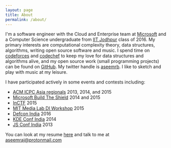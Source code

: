 ```yaml
---
layout: page
title: About
permalink: /about/
---
```


I'm a software engineer with the Cloud and Enterprise team at <a href="https://www.microsoft.com/">Microsoft</a> and a Computer Science undergraduate from <a href="http://iitj.ac.in">IIT Jodhpur</a> class of 2016. My primary interests are computational complexity theory, data structures, algorithms, writing open source software and music. I spend time on <a href="http://codeforces.com/profile/scion">codeforces</a> and <a href="http://www.codechef.com/users/aseemraj">codechef</a> to keep my love for data structures and algorithms alive, and my open source work (small programming projects) can be found on <a href="http://github.com/aseemraj">GitHub</a>. My twitter handle is <a href="http://twitter.com/aseemrb">aseemrb</a>. I like to sketch and play with music at my leisure.

I have participated actively in some events and contests including:

- <a class="about-link" href="https://icpc.baylor.edu/regionals">ACM ICPC Asia regionals</a> 2013, 2014, and 2015
- <a class="about-link" href="http://buildtheshield.microsoft.com/">Microsoft Build The Shield</a> 2014 and 2015
- <a class="about-link" href="https://www.amrita.edu/event/amrita-inctf-2015">InCTF</a> 2015
- <a class="about-link" href="http://india.media.mit.edu/">MIT Media Lab DI Workshop</a> 2015
- <a class="about-link" href="http://www.defconlucknow.in/">Defcon India</a> 2016
- <a class="about-link" href="https://kde.in/conf/2014">KDE Conf India</a> 2014
- <a class="about-link" href="http://www.jschannel.com/">JS Conf India</a> 2013

You can look at my resume <a href="{{ site.baseurl }}/resume">here</a> and talk to me at <a href="mailto:aseemraj@protonmail.com">aseemraj@protonmail.com</a>
